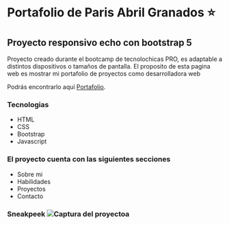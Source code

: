 # Portafolio de Paris Abril Granados ⭐ 
## Proyecto responsivo echo con bootstrap 5

Proyecto creado durante el bootcamp de tecnolochicas PRO, es adaptable a distintos dispositivos o tamaños de pantalla.
El proposito de esta pagina web es mostrar mi portafolio de proyectos como desarrolladora web 

Podrás encontrarlo aquí [Portafolio](https://pariz20201.github.io).

### Tecnologias
* HTML
* CSS
* Bootstrap
* Javascript

### El proyecto cuenta con las siguientes secciones
* Sobre mi
* Habilidades
* Proyectos
* Contacto

### Sneakpeek ![Captura del proyecto](/assets/CapturaPortafolio.PNG)a
